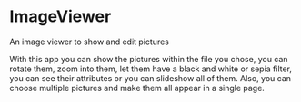 # ImageViewer
An image viewer to show and edit pictures

With this app you can show the pictures within the file you chose, you can rotate them, zoom into them, let them have a black and white
or sepia filter, you can see their attributes or you can slideshow all of them. Also, you can choose multiple pictures and make them all 
appear in a single page.
